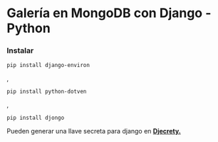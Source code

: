 # Galería en MongoDB con Django - Python

### **Instalar**

    pip install django-environ

,

    pip install python-dotven

,

    pip install djongo

Pueden generar una llave secreta para django en [**Djecrety.**](https://djecrety.ir/)

